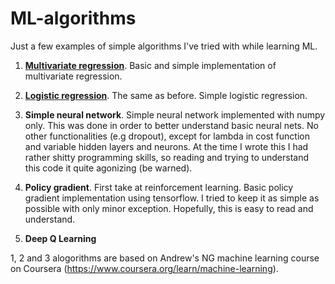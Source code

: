 # ML-algorithms

Just a few examples of simple algorithms I've tried with while learning ML.

1. [**Multivariate regression**](/Multivariate_regression.py). Basic and simple implementation of multivariate regression. 

2. [**Logistic regression**](/Logistic_regression.py). The same as before. Simple logistic regression. 

3. **Simple neural network**. Simple neural network implemented with numpy only. This was done in order to better understand basic neural nets. No other functionalities (e.g dropout), except for lambda in cost function and variable hidden layers and neurons. At the time I wrote this I had rather shitty programming skills, so reading and trying to understand this code it quite agonizing (be warned).

4. **Policy gradient**. First take at reinforcement learning. Basic policy gradient implementation using tensorflow. I tried to keep it as simple as possible with only minor exception. Hopefully, this is easy to read and understand.

5. **Deep Q Learning**

1, 2 and 3 alogorithms are based on Andrew's NG machine learning course on Coursera (https://www.coursera.org/learn/machine-learning).
